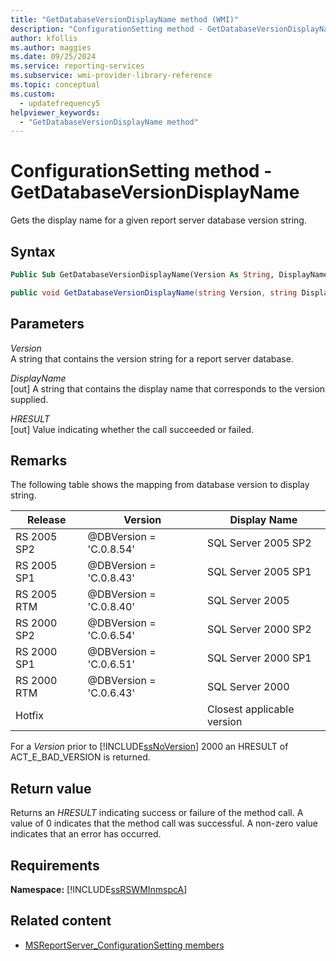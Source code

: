 ```yaml
---
title: "GetDatabaseVersionDisplayName method (WMI)"
description: "ConfigurationSetting method - GetDatabaseVersionDisplayName"
author: kfollis
ms.author: maggies
ms.date: 09/25/2024
ms.service: reporting-services
ms.subservice: wmi-provider-library-reference
ms.topic: conceptual
ms.custom:
  - updatefrequency5
helpviewer_keywords:
  - "GetDatabaseVersionDisplayName method"
---
```

# ConfigurationSetting method - GetDatabaseVersionDisplayName
  Gets the display name for a given report server database version string.  
  
## Syntax  
  
```vb  
Public Sub GetDatabaseVersionDisplayName(Version As String, DisplayName As String, ByRef HRESULT As Int32)  
```  
  
```csharp  
public void GetDatabaseVersionDisplayName(string Version, string DisplayName, out Int32 HRESULT);  
```  
  
## Parameters  
 *Version*  
 A string that contains the version string for a report server database.  
  
 *DisplayName*  
 [out] A string that contains the display name that corresponds to the version supplied.  
  
 *HRESULT*  
 [out] Value indicating whether the call succeeded or failed.  
  
## Remarks  
 The following table shows the mapping from database version to display string.  
  
|**Release**|**Version**|**Display Name**|  
|-----------------|-----------------|----------------------|  
|RS 2005 SP2|@DBVersion = 'C.0.8.54'|SQL Server 2005 SP2|  
|RS 2005 SP1|@DBVersion = 'C.0.8.43'|SQL Server 2005 SP1|  
|RS 2005 RTM|@DBVersion = 'C.0.8.40'|SQL Server 2005|  
|RS 2000 SP2|@DBVersion = 'C.0.6.54'|SQL Server 2000 SP2|  
|RS 2000 SP1|@DBVersion = 'C.0.6.51'|SQL Server 2000 SP1|  
|RS 2000 RTM|@DBVersion = 'C.0.6.43'|SQL Server 2000|  
|Hotfix||Closest applicable version|  
  
 For a *Version* prior to [!INCLUDE[ssNoVersion](../../includes/ssnoversion-md.md)] 2000 an HRESULT of ACT_E_BAD_VERSION is returned.  
  
## Return value  
 Returns an *HRESULT* indicating success or failure of the method call. A value of 0 indicates that the method call was successful. A non-zero value indicates that an error has occurred.  
  
## Requirements  
 **Namespace:** [!INCLUDE[ssRSWMInmspcA](../../includes/ssrswminmspca-md.md)]  
  
## Related content

- [MSReportServer_ConfigurationSetting members](../../reporting-services/wmi-provider-library-reference/msreportserver-configurationsetting-members.md)
